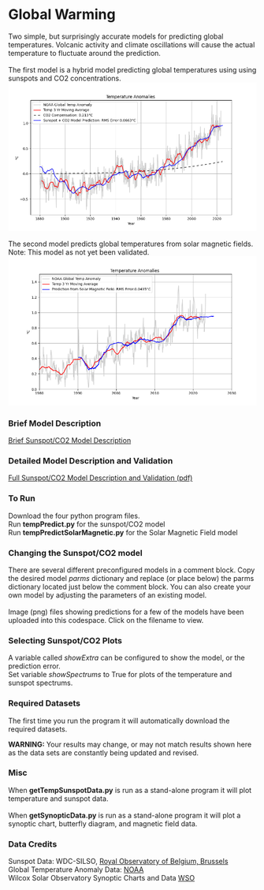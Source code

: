 # Global Warming
Two simple, but surprisingly accurate models for predicting global temperatures.  Volcanic activity and climate oscillations will cause the actual temperature to fluctuate around the prediction.
<br><br>
The first model is a hybrid model predicting global temperatures using using sunspots and CO2 concentrations.
![Plot](./TempPrediction.png)

The second model predicts global temperatures from solar magnetic fields. Note: This model as not yet been validated.
![Plot](./SolarMagneticPrediction.png)

### Brief Model Description
[Brief Sunspot/CO2 Model Description](hybridmodel.md)

### Detailed Model Description and Validation
[Full Sunspot/CO2 Model Description and Validation (pdf)](https://localartist.org/media/CutlerModelDescription.pdf)

### To Run
Download the four python program files.
<br>
Run __tempPredict.py__  for the sunspot/CO2 model
<br>
Run __tempPredictSolarMagnetic.py__ for the Solar Magnetic Field model


### Changing the Sunspot/CO2 model
There are several different preconfigured models in a comment block.  Copy the desired model *parms* dictionary and replace (or place below) the parms dictionary located just below the comment block.  You can also create your own model by adjusting the parameters of an existing model.
<br><br>
Image (png) files showing predictions for a few of the models have been uploaded into this codespace. Click on the filename to view.

### Selecting Sunspot/CO2 Plots
A variable called *showExtra* can be configured to show the model, or the prediction error.
<br>
Set variable *showSpectrums* to True for plots of the temperature and sunspot spectrums.

### Required Datasets
The first time you run the program it will automatically download the required datasets.

__WARNING:__ Your results may change, or may not match results shown here as the data sets are constantly being updated and revised.

### Misc
When __getTempSunspotData.py__ is run as a stand-alone program it will plot temperature and sunspot data.
<br><br>
When __getSynopticData.py__ is run as a stand-alone program it will plot a synoptic chart, butterfly diagram, and magnetic field data.

### Data Credits
Sunspot Data: WDC-SILSO, [Royal Observatory of Belgium, Brussels](https://www.sidc.be/silso/datafiles)
<br>
Global Temperature Anomaly Data: [NOAA]( https://www.ncei.noaa.gov/access/monitoring/global-temperature-anomalies/anomalies)
<br>
Wilcox Solar Observatory Synoptic Charts and Data [WSO](http://wso.stanford.edu/synopticl.html)
